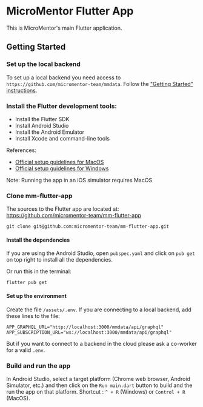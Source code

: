 # MicroMentor Flutter App

This is MicroMentor's main Flutter application. 

## Getting Started

### Set up the local backend

To set up a local backend you need access to `https://github.com/micromentor-team/mmdata`. 
Follow the ["Getting Started" instructions](https://github.com/micromentor-team/mmdata/blob/main/docs/getting-started.md).

### Install the Flutter development tools:

 - Install the Flutter SDK
 - Install Android Studio
 - Install the Android Emulator
 - Install Xcode and command-line tools

References:

* [Official setup guidelines for MacOS](https://docs.flutter.dev/get-started/install/macos) 
* [Official setup guidelines for Windows](https://flutter.dev/docs/get-started/install/windows)

Note: Running the app in an iOS simulator requires MacOS

### Clone mm-flutter-app

The sources to the Flutter app are located at: https://github.com/micromentor-team/mm-flutter-app

    git clone git@github.com:micromentor-team/mm-flutter-app.git

#### Install the dependencies
 
If you are using the Android Studio, open `pubspec.yaml` and click on `pub get` on top right to 
install all the dependencies.

Or run this in the terminal:

   `flutter pub get`

#### Set up the environment

Create the file `/assets/.env`. If you are connecting to a local backend, add these lines to the file:

    APP_GRAPHQL_URL="http://localhost:3000/mmdata/api/graphql"
    APP_SUBSCRIPTION_URL="ws://localhost:3000/mmdata/api/graphql"

But if you want to connect to a backend in the cloud please ask a co-worker for a valid `.env`.

### Build and run the app

In Android Studio, select a target platform (Chrome web browser, Android Simulator, etc.) 
and then click on the `Run main.dart` button to build and the run the app on that platform.
Shortcut : `^ + R` (Windows) or `Control + R` (MacOS).
